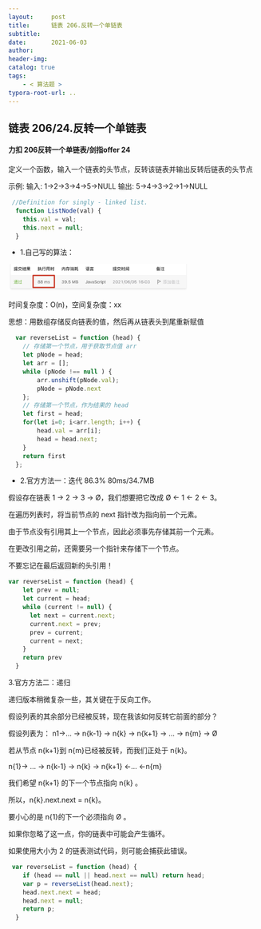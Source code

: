 ```yaml
---
layout:     post
title:      链表 206.反转一个单链表
subtitle:  
date:       2021-06-03
author:     
header-img: 
catalog: true
tags:
    - < 算法题 >
typora-root-url: ..
---
```


## 链表 206/24.反转一个单链表

#### 力扣 206反转一个单链表/剑指offer 24

定义一个函数，输入一个链表的头节点，反转该链表并输出反转后链表的头节点      

示例:        输入: 1->2->3->4->5->NULL        输出: 5->4->3->2->1->NULL

```javascript
 //Definition for singly - linked list.
  function ListNode(val) {
    this.val = val;
    this.next = null;
  }
```

- 1.自己写的算法：

<img src="/../img/assets_2019/image-20210605160413474.png" alt="image-20210605160413474" style="zoom:35%;" />

时间复杂度：O(n)，空间复杂度：xx

思想：用数组存储反向链表的值，然后再从链表头到尾重新赋值

```javascript
  var reverseList = function (head) {
    // 存储第一个节点，用于获取节点值 arr
    let pNode = head;
    let arr = [];
    while (pNode !== null ) {
        arr.unshift(pNode.val);
        pNode = pNode.next
    };
    // 存储第一个节点，作为结果的 head
    let first = head;
    for(let i=0; i<arr.length; i++) {
        head.val = arr[i];
        head = head.next;
    }
    return first
  };
```

- 2.官方方法一：迭代         86.3% 80ms/34.7MB

假设存在链表 1 → 2 → 3 → Ø，我们想要把它改成 Ø ← 1 ← 2 ← 3。        

在遍历列表时，将当前节点的 next 指针改为指向前一个元素。        

由于节点没有引用其上一个节点，因此必须事先存储其前一个元素。        

在更改引用之前，还需要另一个指针来存储下一个节点。        

不要忘记在最后返回新的头引用！       

```javascript
var reverseList = function (head) {
    let prev = null;
    let current = head;
    while (current != null) {
      let next = current.next;
      current.next = prev;
      prev = current;
      current = next;
    }
    return prev
  }
```

3.官方方法二：递归        

递归版本稍微复杂一些，其关键在于反向工作。

假设列表的其余部分已经被反转，现在我该如何反转它前面的部分？       

 假设列表为：        n1->... -> n{k-1} -> n{k} -> n{k+1} -> ... -> n{m} -> Ø        

若从节点 n{k+1}到 n{m}已经被反转，而我们正处于 n{k}。       

 n{1}-> ... -> n{k-1} -> n{k} -> n{k+1} <-... <-n{m}        

我们希望 n{k+1} 的下一个节点指向 n{k}  。        

所以，n{k}.next.next = n{k}。        

要小心的是 n{1}的下一个必须指向 Ø 。        

如果你忽略了这一点，你的链表中可能会产生循环。

如果使用大小为 2 的链表测试代码，则可能会捕获此错误。 

```javascript
 var reverseList = function (head) {
    if (head == null || head.next == null) return head;
    var p = reverseList(head.next);
    head.next.next = head;
    head.next = null;
    return p;
  }
```

